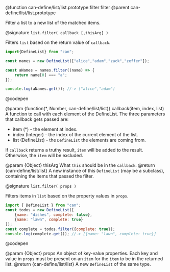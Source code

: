 @function can-define/list/list.prototype.filter filter
@parent can-define/list/list.prototype

Filter a list to a new list of the matched items.

@signature `list.filter( callback [,thisArg] )`

  Filters `list` based on the return value of `callback`.

  ```js
  import{DefineList} from "can";

  const names = new DefineList(["alice","adam","zack","zeffer"]);

  const aNames = names.filter((name) => {
      return name[0] === "a";
  });

  console.log(aNames.get()); //-> ["alice","adam"]
  ```
  @codepen

  @param  {function(*, Number, can-define/list/list)} callback(item, index, list) A
  function to call with each element of the DefineList. The three parameters that callback gets passed are:
   - item (*) - the element at index.
   - index (Integer) - the index of the current element of the list.
   - list (DefineList) - the `DefineList` the elements are coming from.

  If `callback` returns a truthy result, `item` will be added to the result.  Otherwise, the `item` will be
  excluded.

  @param  {Object}  thisArg  What `this` should be in the `callback`.
  @return {can-define/list/list} A new instance of this `DefineList` (may be a subclass), containing the items that passed the filter.

@signature `list.filter( props )`

  Filters items in `list` based on the property values in `props`.

  ```js
  import { DefineList } from "can";
  const todos = new DefineList([
      {name: "dishes", complete: false},
      {name: "lawn", complete: true}
  ]);
  const complete = todos.filter({complete: true});
  console.log(complete.get()); //-> [{name: "lawn", complete: true}]
  ```
  @codepen

  @param  {Object}  props An object of key-value properties.  Each key and value in
  `props` must be present on an `item` for the `item` to be in the returned list.
  @return {can-define/list/list} A new `DefineList` of the same type.
